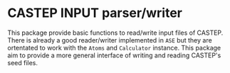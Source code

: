 CASTEP INPUT parser/writer
==========================
This package provide basic functions to read/write input files of CASTEP.
There is already a good reader/writer implemented in `ASE` but they are ortentated to work
with the `Atoms` and `Calculator` instance.
This package aim to provide a more general interface of writing and reading CASTEP's seed files.
